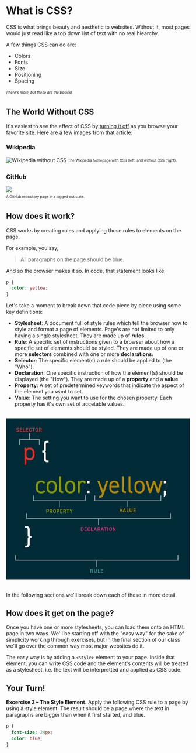 # What is CSS?

CSS is what brings beauty and aesthetic to websites. Without it, most pages would just read like a top down list of text with no real hiearchy.

A few things CSS can do are:
- Colors
- Fonts
- Size
- Positioning
- Spacing

<sub><sup><em>(there's more, but these are the basics)</em></sup></sub>

## The World Without CSS

It's easiest to see the effect of CSS by [turning it off](https://css-tricks.com/that-time-i-tried-browsing-the-web-without-css/) as you browse your favorite site. Here are a few images from that article:

### Wikipedia
![Wikipedia without CSS](https://i0.wp.com/css-tricks.com/wp-content/uploads/2019/04/s_601945040BCA3610D759145A4442799C97B904D9A9F8326DD30FDF0CF48A96B7_1555363400264_wikipedia-compare.jpg?ssl=1)
<sub><sup>The Wikipedia homepage with CSS (left) and without CSS (right).</sup></sub>


### GitHub
<img src="https://i0.wp.com/css-tricks.com/wp-content/uploads/2019/04/s_601945040BCA3610D759145A4442799C97B904D9A9F8326DD30FDF0CF48A96B7_1555180613247_guthub-repo-single.jpg" width="50%">
<br />
<sub><sup>A GitHub repository page in a logged out state.</sup></sub>

<br />

## How does it work?
CSS works by creating rules and applying those rules to elements on the page.

For example, you say,
> All paragraphs on the page should be blue.

And so the browser makes it so. In code, that statement looks like,
```css
p {
  color: yellow;
}
```

Let's take a moment to break down that code piece by piece using some key definitions:

- **Stylesheet**: A document full of style rules which tell the browser how to style and format a page of elements. Page's are not limited to only having a single stylesheet. They are made up of **rules**.
- **Rule**: A specific set of instructions given to a browser about how a specific set of elements should be styled. They are made up of one or more **selectors** combined with one or more **declarations**.
- **Selector**: The specific element(s) a rule should be applied to (the "Who").
- **Declaration**: One specific instruction of how the element(s) should be displayed (the "How"). They are made up of a **property** and a **value**.
- **Property**: A set of predetermined keywords that indicate the aspect of the element you want to set.
- **Value**: The setting you want to use for the chosen property. Each property has it's own set of accetable values.
<br /><br />

![An infographic breaking down each part of a a rule](../../_media/02_01_diagram-css-rule.jpg)
<br /><br />

In the following sections we'll break down each of these in more detail.

## How does it get on the page?
Once you have one or more stylesheets, you can load them onto an HTML page in two ways. We'll be starting off with the "easy way" for the sake of simplicity working through exercises, but in the final section of our class we'll go over the common way most major websites do it.

The easy way is by adding a `<style>` element to your page. Inside that element, you can write CSS code and the element's contents will be treated as a stylesheet, i.e. the text will be interpretted and applied as CSS code.

## Your Turn!
**Excercise 3 – The Style Element.** Apply the following CSS rule to a page by using a style element. The result should be a page where the text in paragraphs are bigger than when it first started, and blue.

```css
p {
  font-size: 24px;
  color: blue;
}
```
